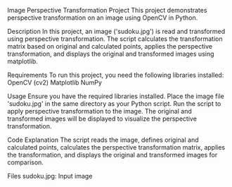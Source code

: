 Image Perspective Transformation Project
This project demonstrates perspective transformation on an image using OpenCV in Python.

Description
In this project, an image ('sudoku.jpg') is read and transformed using perspective transformation. The script calculates the transformation matrix based on original and calculated points, applies the perspective transformation, and displays the original and transformed images using matplotlib.

Requirements
To run this project, you need the following libraries installed:
OpenCV (cv2)
Matplotlib
NumPy

Usage
Ensure you have the required libraries installed.
Place the image file 'sudoku.jpg' in the same directory as your Python script.
Run the script to apply perspective transformation to the image.
The original and transformed images will be displayed to visualize the perspective transformation.

Code Explanation
The script reads the image, defines original and calculated points, calculates the perspective transformation matrix, applies the transformation, and displays the original and transformed images for comparison.

Files
sudoku.jpg: Input image